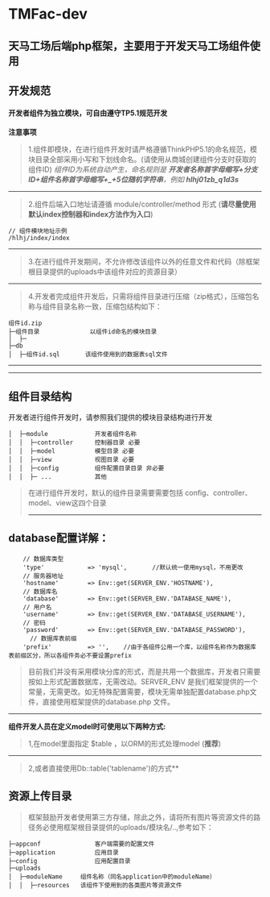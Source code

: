# TMFac-dev
天马工场后端php框架，主要用于开发天马工场组件使用
---

## 开发规范

#### 开发者组件为独立模块，可自由遵守TP5.1规范开发
**注意事项**

>1.组件即模块，在进行组件开发时请严格遵循ThinkPHP5.1的命名规范，模块目录全部采用小写和下划线命名。(请使用从商城创建组件分支时获取的组件ID)
*组件ID为系统自动产生，命名规则是 **开发者名称首字母缩写+分支ID+组件名称首字母缩写+_+5位随机字符串**，例如 **hlhj01zb_q1d3s***
---
>2.组件后端入口地址请遵循 module/controller/method 形式 (**请尽量使用默认index控制器和index方法作为入口**)
```
// 组件模块地址示例
/hlhj/index/index
```
---
>3.在进行组件开发期间，不允许修改该组件以外的任意文件和代码（除框架根目录提供的uploads中该组件对应的资源目录）
---
>4.开发者完成组件开发后，只需将组件目录进行压缩（zip格式），压缩包名称与组件目录名称一致，压缩包结构如下：
```
组件id.zip
├─组件目录           	以组件id命名的模块目录
│  ├─
├─db			
│  ├─组件id.sql		该组件使用到的数据表sql文件			
```
---


* * * * *
## 组件目录结构
开发者进行组件开发时，请参照我们提供的模块目录结构进行开发
```
│  ├─module        		开发者组件名称
│  │  ├─controller      控制器目录 必要
│  │  ├─model           模型目录 必要
│  │  ├─view            视图目录 必要
│  │  ├─config			组件配置目录目录 非必要
│  │  ├─ ...  			其他
```

>在进行组件开发时，默认的组件目录需要需要包括 config、controller、model、view这四个目录
>****

## database配置详解：
```
    // 数据库类型
    'type'            => 'mysql',		//默认统一使用mysql，不用更改
    // 服务器地址
    'hostname'        => Env::get(SERVER_ENV.'HOSTNAME'),
    // 数据库名
    'database'        => Env::get(SERVER_ENV.'DATABASE_NAME'),
    // 用户名
    'username'        => Env::get(SERVER_ENV.'DATABASE_USERNAME'),
    // 密码
    'password'        => Env::get(SERVER_ENV.'DATABASE_PASSWORD'),
      // 数据库表前缀
    'prefix'          => '',	//由于各组件公用一个库，以组件名称作为数据库表前缀区分，所以各组件务必不要设置prefix
```
>目前我们并没有采用模块分库的形式，而是共用一个数据库，开发者只需要按如上形式配置数据库，无需改动。SERVER_ENV 是我们框架提供的一个常量，无需更改。如无特殊配置需要，模块无需单独配置database.php文件，直接使用框架提供的database.php 文件。
---

**组件开发人员在定义model时可使用以下两种方式:**

>1,在model里面指定 $table ，以ORM的形式处理model (**推荐**)
---
>2,或者直接使用Db::table('tablename')的方式**


## 资源上传目录

>框架鼓励开发者使用第三方存储，除此之外，请将所有图片等资源文件的路径务必使用框架根目录提供的uploads/模块名/..,参考如下：

```
├─appconf           	客户端需要的配置文件
├─application           应用目录
├─config                应用配置目录
├─uploads
│  ├─moduleName		组件名称（同名application中的moduleName）
│  │  ├─resources	该组件下使用到的各类图片等资源文件
```



